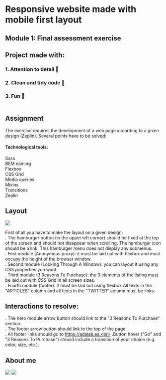 # Responsive website made with mobile first layout 

## **Module 1: Final assessment exercise**

## Project made with: 
### 1. Attention to detail 🔎
### 2. Clean and tidy code 🧹
### 3. Fun 🎉 <br> <br> 


## Assignment
The exercise requires the development of a web page according to a given design (Zeplin). Several points have to be solved:

#### Technological tools:
Sass <br>
BEM naming <br>
Flexbox <br>
CSS Grid <br>
Media queries<br>
Mixins <br>
Transitions <br>
Zeplin

## Layout

![](https://i.imgur.com/I9VETo1.png)


First of all you have to make the layout on a given design: <br>
 . The hamburger button (in the upper left corner) should be fixed at the top of the screen and should not disappear when scrolling. The hamburger icon should be a link.  This hamburger menu does not display any submenus. <br>
 . First module (Anonymous proxy): it must be laid out with flexbox and must occupy the height of the browser window.<br>
 . Second module (Looking Through A Window): you can layout it using any CSS properties you want.<br>
 . Third module (3 Reasons To Purchase): the 3 elements of the listing must be laid out with CSS Grid in all screen sizes.<br>
 . Fourth module (footer): it must be laid out using flexbox.All texts in the "ARTICLES" column and all texts in the "TWITTER" column must be links.



## Interactions to resolve:

 . The hero module arrow button should link to the "3 Reasons To Purchase" section.<br>
 . The footer arrow button should link to the top of the page.<br>
 . All footer links should go to https://adalab.es.<br>
 .Button hover ("Go" and "3 Reasons To Purchase") should include a transition of your choice (e.g. color, size, etc.).


## About me

 [![](https://i.imgur.com/RxMHei3.png)](https://www.linkedin.com/in/normarivas)         [![](https://i.imgur.com/C85yS6z.png)](https://twitter.com/NormaRivas_)  
 


